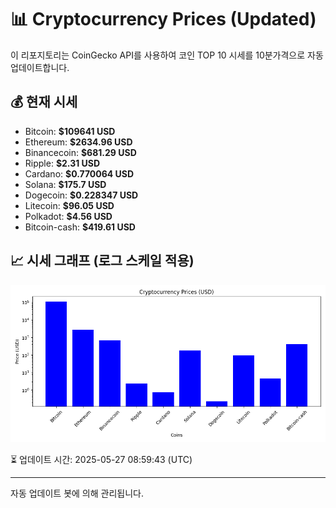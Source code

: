 
# 📊 Cryptocurrency Prices (Updated)

이 리포지토리는 CoinGecko API를 사용하여 코인 TOP 10 시세를 10분가격으로 자동 업데이트합니다.

## 💰 현재 시세
- Bitcoin: **$109641 USD**
- Ethereum: **$2634.96 USD**
- Binancecoin: **$681.29 USD**
- Ripple: **$2.31 USD**
- Cardano: **$0.770064 USD**
- Solana: **$175.7 USD**
- Dogecoin: **$0.228347 USD**
- Litecoin: **$96.05 USD**
- Polkadot: **$4.56 USD**
- Bitcoin-cash: **$419.61 USD**

## 📈 시세 그래프 (로그 스케일 적용)
![Crypto Prices](crypto_prices.png)

⏳ 업데이트 시간: 2025-05-27 08:59:43 (UTC)

---
자동 업데이트 봇에 의해 관리됩니다.
